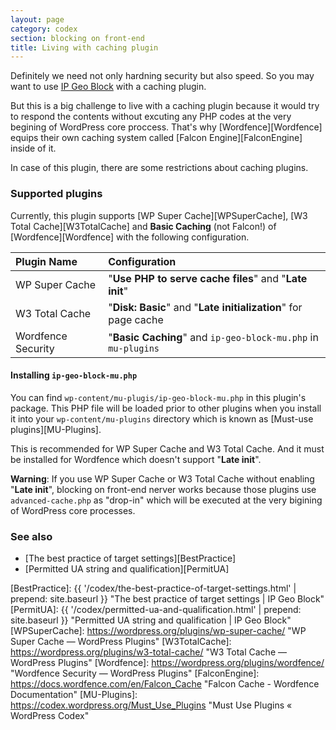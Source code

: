 ```yaml
---
layout: page
category: codex
section: blocking on front-end
title: Living with caching plugin
---
```


Definitely we need not only hardning security but also speed. So you may want 
to use [IP Geo Block][IP-Geo-Block] with a caching plugin.

But this is a big challenge to live with a caching plugin because it would try 
to respond the contents without excuting any PHP codes at the very begining of 
WordPress core proccess. That's why [Wordfence][Wordfence] equips their own 
caching system called [Falcon Engine][FalconEngine] inside of it.

In case of this plugin, there are some restrictions about caching plugins.

### Supported plugins ###

Currently, this plugin supports 
  [WP Super Cache][WPSuperCache],
  [W3 Total Cache][W3TotalCache] and
  **Basic Caching** (not Falcon!) of [Wordfence][Wordfence]
with the following configuration.

| Plugin Name        | Configuration                                                  |
|:-------------------|:---------------------------------------------------------------|
| WP Super Cache     | "**Use PHP to serve cache files**" and "**Late init**"         |
| W3 Total Cache     | "**Disk: Basic**" and "**Late initialization**" for page cache |
| Wordfence Security | "**Basic Caching**" and `ip-geo-block-mu.php` in `mu-plugins`  |

#### Installing `ip-geo-block-mu.php` ####

You can find `wp-content/mu-plugis/ip-geo-block-mu.php` in this plugin's 
package. This PHP file will be loaded prior to other plugins when you install 
it into your `wp-content/mu-plugins` directory which is known as 
[Must-use plugins][MU-Plugins].

This is recommended for WP Super Cache and W3 Total Cache. And it must be 
installed for Wordfence which doesn't support "**Late init**".

<div class="alert alert-warning">
	<strong>Warning</strong>: If you use WP Super Cache or W3 Total Cache 
	without enabling "<strong>Late init</strong>", blocking on front-end 
	nerver works because those plugins use <code>advanced-cache.php</code> as 
	"drop-in" which will be executed at the very bigining of WordPress core 
	processes.
</div>


### See also ###

- [The best practice of target settings][BestPractice]
- [Permitted UA string and qualification][PermitUA]

[IP-Geo-Block]: https://wordpress.org/plugins/ip-geo-block/ "WordPress › IP Geo Block « WordPress Plugins"
[BestPractice]: {{ '/codex/the-best-practice-of-target-settings.html' | prepend: site.baseurl }} "The best practice of target settings | IP Geo Block"
[PermitUA]:     {{ '/codex/permitted-ua-and-qualification.html'       | prepend: site.baseurl }} "Permitted UA string and qualification | IP Geo Block"
[WPSuperCache]: https://wordpress.org/plugins/wp-super-cache/ "WP Super Cache &mdash; WordPress Plugins"
[W3TotalCache]: https://wordpress.org/plugins/w3-total-cache/ "W3 Total Cache &mdash; WordPress Plugins"
[Wordfence]:    https://wordpress.org/plugins/wordfence/ "Wordfence Security &mdash; WordPress Plugins"
[FalconEngine]: https://docs.wordfence.com/en/Falcon_Cache "Falcon Cache - Wordfence Documentation"
[MU-Plugins]:   https://codex.wordpress.org/Must_Use_Plugins "Must Use Plugins &laquo; WordPress Codex"
